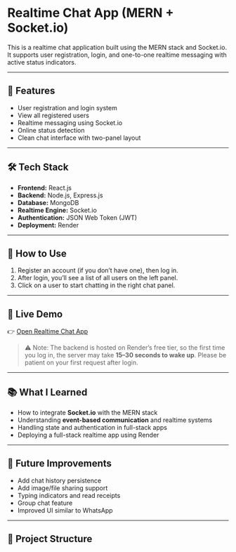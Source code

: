 # Realtime Chat App (MERN + Socket.io)

This is a realtime chat application built using the MERN stack and Socket.io. It supports user registration, login, and one-to-one realtime messaging with active status indicators.

---

## 🚀 Features

- User registration and login system
- View all registered users
- Realtime messaging using Socket.io
- Online status detection
- Clean chat interface with two-panel layout

---

## 🛠️ Tech Stack

- **Frontend:** React.js
- **Backend:** Node.js, Express.js
- **Database:** MongoDB
- **Realtime Engine:** Socket.io
- **Authentication:** JSON Web Token (JWT)
- **Deployment:** Render

---

## 📌 How to Use

1. Register an account (if you don’t have one), then log in.
2. After login, you’ll see a list of all users on the left panel.
3. Click on a user to start chatting in the right chat panel.

---

## 🔧 Live Demo

👉 [Open Realtime Chat App](https://mern-chat-app-frontend-g2uc.onrender.com)

> ⚠️ Note: The backend is hosted on Render’s free tier, so the first time you log in, the server may take **15–30 seconds to wake up**. Please be patient on your first request after login.

---

## 📚 What I Learned

- How to integrate **Socket.io** with the MERN stack
- Understanding **event-based communication** and realtime systems
- Handling state and authentication in full-stack apps
- Deploying a full-stack realtime app using Render

---

## 🔮 Future Improvements

- Add chat history persistence
- Add image/file sharing support
- Typing indicators and read receipts
- Group chat feature
- Improved UI similar to WhatsApp

---

## 📂 Project Structure

